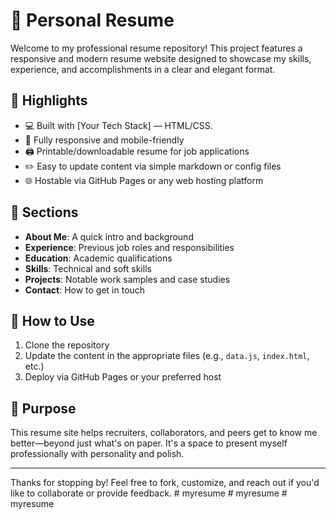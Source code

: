 # 💼 Personal Resume

Welcome to my professional resume repository! This project features a responsive and modern resume website designed to showcase my skills, experience, and accomplishments in a clear and elegant format.

## 🌟 Highlights
- 💻 Built with [Your Tech Stack] — HTML/CSS.
- 📱 Fully responsive and mobile-friendly
- 🖨️ Printable/downloadable resume for job applications
- ✏️ Easy to update content via simple markdown or config files
- 🌐 Hostable via GitHub Pages or any web hosting platform

## 🧠 Sections
- **About Me**: A quick intro and background
- **Experience**: Previous job roles and responsibilities
- **Education**: Academic qualifications
- **Skills**: Technical and soft skills
- **Projects**: Notable work samples and case studies
- **Contact**: How to get in touch

## 🚀 How to Use
1. Clone the repository
2. Update the content in the appropriate files (e.g., `data.js`, `index.html`, etc.)
3. Deploy via GitHub Pages or your preferred host

## 📌 Purpose
This resume site helps recruiters, collaborators, and peers get to know me better—beyond just what's on paper. It's a space to present myself professionally with personality and polish.

---

Thanks for stopping by! Feel free to fork, customize, and reach out if you'd like to collaborate or provide feedback.
#   m y r e s u m e  
 #   m y r e s u m e  
 #   m y r e s u m e  
 